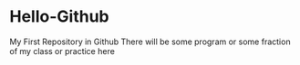 Hello-Github
============

My First Repository in Github
There will be some program or some fraction of my class or practice here
